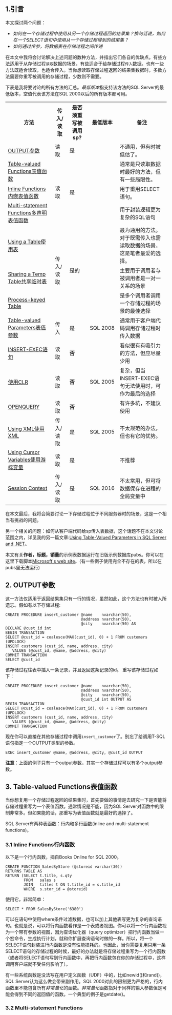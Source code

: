 ## 1.引言
本文探讨两个问题：
* *如何在一个存储过程中使用从另一个存储过程返回的结果集？换句话说，如何在一个SELECT语句中使用从一个存储过程得到的结果集？*
* *如何通过传参，将数据表在存储过程之间传递*

在本文中我将会讨论解决上述问题的数种方法，并指出它们各自的优缺点。有些方法适用于从存储过程`读取`数据的场景，有些适合于给存储过程`传入`数据。也有一些方法既适合读取，也适合传入。当你想读取存储过程返回的结果集数据时，多数方法需要你重写被调用的存储过程，少数则不需要。

下表是我将要讨论的所有方法的汇总。*最低版本*指支持该方法的SQL Server的最低版本，空值代表该方法在SQL 2000以后的所有版本都可用。
<table>
  <tbody><tr><th>方法</th>
    <th>传入/读取</th>
    <th>是否须重写被调用sp?</th>
    <th>最低版本</th><th>备注</th></tr>
<tr class="tbltoplvl"><td><a href="#OUTPUT">
  <nomeddle>OUTPUT参数</nomeddle>
</a></td>
    <td>读取</td><td>是</td><td>&nbsp;</td>
    <td>不通用，但有时被低估了。</td></tr>
<tr class="tbltoplvl" style="border-bottom:none"><td><a href="#UDF">Table-valued Functions表值函数</a></td>
    <td rowspan="3">读取</td>
    <td rowspan="3">是</td>
    <td rowspan="3">&nbsp;</td>
    <td>通常是只读取数据时最好的方法，但有一些局限性。</td></tr>
<tr class="tblsublvl" style="padding-left:18px"><td>
    <a href="#inlineUDF">Inline Functions内嵌表值函数</a></td>
    <td>用于重用<span class="keyword">SELECT</span>语句。</td></tr>
<tr class="tblsublvl"><td>
    <a href="#multiUDF"><span class="nowrap">Multi-statement Functions多声明表值函数</span></a></td>
    <td>用于封装逻辑更为复杂的SQL语句</td></tr>
<tr class="tbltoplvl"><td><a href="#usingtable">Using a Table使用表</a></td>
    <td rowspan="3">传入/读取</td>
    <td rowspan="3">是的</td>
    <td rowspan="3">&nbsp;</td>
    <td>最为通用的方法。对于既需传入也需读取数据的场景，这是笔者最爱的选择。</td></tr>
<tr class="tblsublvl"><td><a href="#temptables">Sharing a Temp Table共享临时表</a></td>
    <td>主要用于调用者与被调用者是一对一关系的场景</td></tr>
<tr class="tblsublvl"><td>
    <a href="#prockeyed">Process-keyed Table</a></td>
    <td>是多个调用者调用一个存储过程的场景的最佳选择</td></tr>
<tr class="tbltoplvl">
  <td><a href="#tableparam">Table-valued Parameters表值参数</a></td>
    <td>传入</td><td>是</td><td>SQL&nbsp;2008</td>
    <td>通常用于客户端代码调用存储过程时传入数据</td></tr>
<tr class="tbltoplvl"><td><a href="#INSERTEXEC">
  <nomeddle>INSERT-EXEC语句</nomeddle>
</a></td>
    <td>读取</td><td><b>否</b></td><td>&nbsp;</td>
    <td>看似很有有吸引力的方法，但应尽量少用</td></tr>
<tr class="tbltoplvl"><td><a href="#CLR">
  <nomeddle>使用CLR</nomeddle>
</a></td>
    <td>读取</td><td><b>否</b></td><td>SQL&nbsp;2005</td>
    <td>复杂，但当INSERT-EXEC语句无法使用时，可作为最后的选择</td></tr>
<tr class="tbltoplvl"><td class="nomeddle"><a href="#OPENQUERY">
  <nomeddle>OPENQUERY</nomeddle>
</a></td>
    <td>读取</td><td><b>否</b></td><td>&nbsp;</td>
    <td>有许多坑，不建议使用</td></tr>
<tr class="tbltoplvl"><td><a href="#XML">
  <nomeddle>Using XML使用XML</nomeddle>
</a></td>
    <td>传入/读取</td><td>是</td><td>SQL&nbsp;2005</td>
    <td>不太规范的办法，但也有它的优势。</td></tr>
<tr class="tbltoplvl"><td><a href="#cursor">Using Cursor Variables使用游标变量</a></td>
    <td>读取</td><td>是</td><td>&nbsp;</td>
    <td>不推荐</td></tr>
<tr class="tbltoplvl">
  <td><a href="#sessioncontext">Session Context</a></td>
    <td>传入/读取</td>
    <td>是</td>
    <td>SQL&nbsp;2016</td>
    <td>不太常用，但可将数据保存在进程的全局变量中</td></tr>
</tbody></table>

在本文最后，我将会简要讨论一下存储过程位于不同服务器时的场景，这是一个相当有挑战的问题。

另一个相关的问题：如何从客户端代码给sp传入表数据，这个话题不在本文讨论范围之内，详见我的另一篇文章:[Using Table-Valued Parameters in SQL Server and .NET](http://www.sommarskog.se/arrays-in-sql-2008.html)。

本文有关**作者，标题，销量**的示例表数据运行在旧版示例数据库pubs。你可以在这里下载脚本[Microsoft's web site](https://www.microsoft.com/en-us/download/details.aspx?displaylang=en&id=23654)。(有一些例子使用完全不存在的表，所以在pubs里无法运行)
<span id="OUTPUT"><span>
## 2. OUTPUT参数
这一方法仅适用于返回结果集只有一行的情况，虽然如此，这个方法也有时被人所遗忘。假如有以下存储过程:
```
CREATE PROCEDURE insert_customer @name    nvarchar(50),
                                 @address nvarchar(50),
                                 @city    nvarchar(50) AS
DECLARE @cust_id int
BEGIN TRANSACTION
SELECT @cust_id = coalesce(MAX(cust_id), 0) + 1 FROM customers (UPDLOCK)
INSERT customers (cust_id, name, address, city)
   VALUES (@cust_id, @name, @address, @city)
COMMIT TRANSACTION
SELECT @cust_id
```
该存储过程往表中插入一条记录，并且返回这条记录的id。
重写该存储过程如下：
```
CREATE PROCEDURE insert_customer @name    nvarchar(50),
                                 @address nvarchar(50),
                                 @city    nvarchar(50),
                                 @cust_id int OUTPUT AS
BEGIN TRANSACTION
SELECT @cust_id = coalesce(MAX(cust_id), 0) + 1 FROM customers (UPDLOCK)
INSERT customers (cust_id, name, address, city)
   VALUES (@cust_id, @name, @address, @city)
COMMIT TRANSACTION
```
现在你可以直接在其他存储过程中调用`insert_customer`了。别忘了给调用T-SQL语句指定一个OUTPUT类型的参数。
```
EXEC insert_customer @name, @address, @city, @cust_id OUTPUT
```
**注意**：上面的例子只有一个output参数，其实一个存储过程可以有多个output参数。
## 3. Table-valued Functions表值函数
当你想复用一个存储过程返回的结果集时，首先要做的事情是去研究一下是否能将存储过程重写为一个表值函数。通常情况是不能，因为SQL Server对函数中的限制非常多。但如果能的话，那重写为表值函数就是最好的选择了。

SQL Server有两种表函数：行内和多行函数(inline and multi-statement functions)。
### 3.1 Inline Functions行内函数
以下是一个行内函数，摘自Books Online for SQL 2000。
```
CREATE FUNCTION SalesByStore (@storeid varchar(30))
RETURNS TABLE AS
RETURN (SELECT t.title, s.qty
        FROM   sales s
        JOIN   titles t ON t.title_id = s.title_id
        WHERE  s.stor_id = @storeid)
```
使用它，非常简单：
```
SELECT * FROM SalesByStore('6380')
```
可以在语句中使用where条件过滤数据，也可以加上其他表写更为复杂的查询语句。也就是说，可以将行内函数看作是一个表或者视图。你可以将一个行内函数视为一个带有参数的视图，因为查询优化器（query optimizer）把行内函数当做一个宏命令，生成执行计划，就和你扩展查询语句时做的一样。所以，将一个SELECT语句封装进行内函数是没有性能损耗的。也因此，当你需要复用只用一条SELECT语句的存储过程的时候，最好的办法就是将存储过程重写为一个行内函数（或者将SELECT语句写到行内函数中，再把行内函数包在你的存储过程中，这样调用客户端就不受任何影响了）。

有一些系统函数是没法写在用户定义函数（UDF）中的，比如newid()和rand()，SQL Server认为这么做会带来副作用。SQL 2000对此的限制更为严格的，行内函数里不能包含所有*非常量化*的函数。*非常量化*函数指对于同样的输入参数但是可能会得到不同的返回值的函数。一个典型的例子是getdate()。
### 3.2 Multi-statement Functions